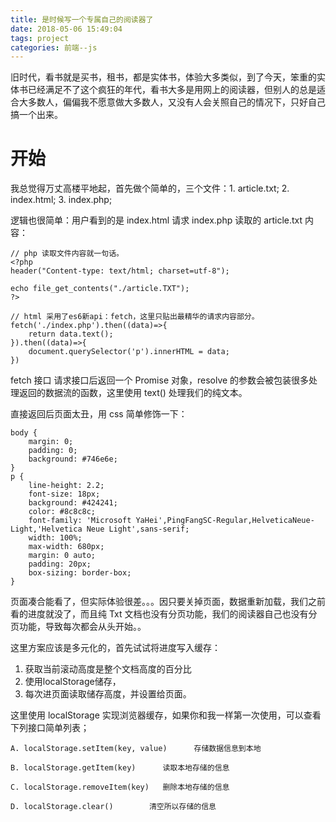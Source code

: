 ```yaml
---
title: 是时候写一个专属自己的阅读器了
date: 2018-05-06 15:49:04
tags: project
categories: 前端--js
---
```


旧时代，看书就是买书，租书，都是实体书，体验大多类似，到了今天，笨重的实体书已经满足不了这个疯狂的年代，看书大多是用网上的阅读器，但别人的总是适合大多数人，偏偏我不愿意做大多数人，又没有人会关照自己的情况下，只好自己搞一个出来。

<!-- more -->

# 开始

我总觉得万丈高楼平地起，首先做个简单的，三个文件：1. article.txt; 2. index.html; 3. index.php;

逻辑也很简单：用户看到的是 index.html 请求 index.php 读取的 article.txt 内容：

```
// php 读取文件内容就一句话。
<?php
header("Content-type: text/html; charset=utf-8"); 

echo file_get_contents("./article.TXT");
?>

// html 采用了es6新api：fetch，这里只贴出最精华的请求内容部分。
fetch('./index.php').then((data)=>{
    return data.text();
}).then((data)=>{
    document.querySelector('p').innerHTML = data;
})
```

fetch 接口 请求接口后返回一个 Promise 对象，resolve 的参数会被包装很多处理返回的数据流的函数，这里使用 text() 处理我们的纯文本。

直接返回后页面太丑，用 css 简单修饰一下：

```
body {
    margin: 0;
    padding: 0;
    background: #746e6e;
}
p {
    line-height: 2.2;
    font-size: 18px;
    background: #424241;
    color: #8c8c8c;
    font-family: 'Microsoft YaHei',PingFangSC-Regular,HelveticaNeue-Light,'Helvetica Neue Light',sans-serif;
    width: 100%;
    max-width: 680px;
    margin: 0 auto;
    padding: 20px;
    box-sizing: border-box;
}
```

页面凑合能看了，但实际体验很差。。。因只要关掉页面，数据重新加载，我们之前看的进度就没了，而且纯 Txt 文档也没有分页功能，我们的阅读器自己也没有分页功能，导致每次都会从头开始。。

这里方案应该是多元化的，首先试试将进度写入缓存：

1. 获取当前滚动高度是整个文档高度的百分比
2. 使用localStorage储存，
3. 每次进页面读取储存高度，并设置给页面。

这里使用 localStorage 实现浏览器缓存，如果你和我一样第一次使用，可以查看下列接口简单列表；

```
A. localStorage.setItem(key, value)      存储数据信息到本地

B. localStorage.getItem(key)      读取本地存储的信息

C. localStorage.removeItem(key)   删除本地存储的信息

D. localStorage.clear()        清空所以存储的信息
```

